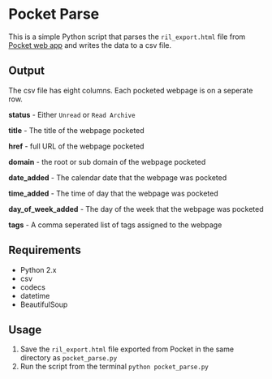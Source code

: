 # Pocket Parse
This is a simple Python script that parses the `ril_export.html` file from [Pocket web app](https://getpocket.com/options) and writes the data to a csv file.

## Output
The csv file has eight columns. Each pocketed webpage is on a seperate row.

**status** - Either `Unread` or `Read Archive`

**title** - The title of the webpage pocketed 

**href** - full URL of the webpage pocketed 

**domain** - the root or sub domain of the webpage pocketed 

**date_added** - The calendar date that the webpage was pocketed 

**time_added** - The time of day that the webpage was pocketed 

**day_of_week_added** - The day of the week that the webpage was pocketed 

**tags** - A comma seperated list of tags assigned to the webpage 

## Requirements
* Python 2.x
* csv
* codecs
* datetime
* BeautifulSoup

## Usage
1. Save the `ril_export.html` file exported from Pocket in the same directory as `pocket_parse.py`
2. Run the script from the terminal `python pocket_parse.py`
